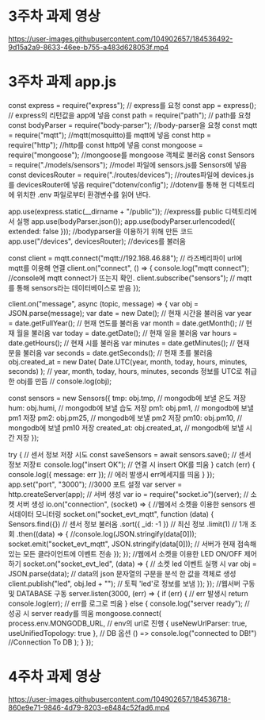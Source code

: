 # 3주차 과제 영상

https://user-images.githubusercontent.com/104902657/184536492-9d15a2a9-8633-46ee-b755-a483d628053f.mp4

# 3주차 과제 app.js
const express = require("express");
// express를 요청
const app = express();
// express의 리턴값을 app에 넣음
const path = require("path");
// path를 요청
const bodyParser = require("body-parser");
//body-parser을 요청
const mqtt = require("mqtt");
//mqtt(mosquitto)를 mqtt에 넣음
const http = require("http");
//http를 const http에 넣음 
const mongoose = require("mongoose");
//mongoose를 mongoose 객체로 불러옴
const Sensors = require("./models/sensors");
//model 파일에 sensors.js를 Sensors에 넣음
const devicesRouter = require("./routes/devices");
//routes파일에 devices.js를 devicesRouter에 넣음
require("dotenv/config");
//dotenv를 통해 현 디렉토리에 위치한 .env 파일로부터 환경변수를 읽어 낸다.

app.use(express.static(__dirname + "/public"));
//express를 public 디렉토리에서 실행
app.use(bodyParser.json());
app.use(bodyParser.urlencoded({ extended: false }));
//bodyparser을 이용하기 위해 만든 코드
app.use("/devices", devicesRouter);
//devices를 불러옴

const client = mqtt.connect("mqtt://192.168.46.88"); 
// 라즈베리파이 url에 mqtt를 이용해 연결
client.on("connect", () => {
  console.log("mqtt connect");
  //console에 mqtt connect가 뜨는지 확인.
  client.subscribe("sensors");
  // mqtt를 통해 sensors라는 데이터베이스로 받음
});

client.on("message", async (topic, message) => {
  var obj = JSON.parse(message);
  var date = new Date(); // 현재 시간을 불러옴
  var year = date.getFullYear(); // 현재 연도를 불러옴
  var month = date.getMonth(); // 현재 월을 불러옴
  var today = date.getDate(); // 현재 일을 불러옴
  var hours = date.getHours(); // 현재 시를 불러옴
  var minutes = date.getMinutes(); // 현재 분을 불러옴
  var seconds = date.getSeconds(); // 현재 초를 불러옴
  obj.created_at = new Date(
    Date.UTC(year, month, today, hours, minutes, seconds)
  );  // year, month, today, hours, minutes, seconds 정보를 UTC로 취급한 obj를 만듬
  // console.log(obj);

  const sensors = new Sensors({
    tmp: obj.tmp,
    // mongodb에 보낼 온도 저장
    hum: obj.humi,
    // mongodb에 보낼 습도 저장
    pm1: obj.pm1,
    // mongodb에 보낼 pm1 저장
    pm2: obj.pm25,
    // mongodb에 보낼 pm2 저장
    pm10: obj.pm10,
    // mongodb에 보낼 pm10 저장
    created_at: obj.created_at,
    // mongodb에 보낼 시간 저장
  });

  try {
    // 센서 정보 저장 시도
    const saveSensors = await sensors.save();
    // 센서 정보 저장ㅌ
    console.log("insert OK");
    // 연결 시 insert OK를 띄움
  } catch (err) {  
    console.log({ message: err });
    // 에러 발생시 err메세지를 띄움
  }
});
app.set("port", "3000");
//3000 포트 설정
var server = http.createServer(app);
// 서버 생성
var io = require("socket.io")(server);
// 소켓 서버 생성
io.on("connection", (socket) => {
  //웹에서 소켓을 이용한 sensors 센서데이터 모니터링
  socket.on("socket_evt_mqtt", function (data) {
    Sensors.find({})
    // 센서 정보 불러옴
      .sort({ _id: -1 })
      // 최신 정보
      .limit(1)
      // 1개 조회
      .then((data) => {
        //console.log(JSON.stringify(data[0]));
        socket.emit("socket_evt_mqtt", JSON.stringify(data[0]));
        // 서버가 현재 접속해 있는 모든 클라이언트에 이벤트 전송
      });
  });
  //웹에서 소켓을 이용한 LED ON/OFF 제어하기
  socket.on("socket_evt_led", (data) => {
    // 소켓 led 이벤트 실행 시
    var obj = JSON.parse(data);
    // data의 json 문자열의 구문을 분석 한 값을 객체로 생성 
    client.publish("led", obj.led + "");
    // 토픽 'led'로 정보를 보냄
  });
});
//웹서버 구동 및 DATABASE 구동
server.listen(3000, (err) => {
  if (err) {
    // err 발생시
    return console.log(err);
    // err를 로그로 띄움
  } else {
    console.log("server ready");
    // 성공 시 server ready를 띄움
    mongoose.connect(
      process.env.MONGODB_URL,
      // env의 url로 진행
      { useNewUrlParser: true, useUnifiedTopology: true },
      // DB 옵션
      () => console.log("connected to DB!")
      //Connection To DB
    );
  }
});

# 4주차 과제 영상


https://user-images.githubusercontent.com/104902657/184536718-860e9e71-9846-4d79-8203-e8484c52fad6.mp4




